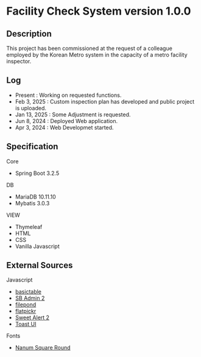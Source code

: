 # Facility Check System version 1.0.0

## Description
This project has been commissioned at the request of a colleague employed by the Korean Metro system in the capacity of a metro facility inspector.

## Log

- Present : Working on requested functions.
- Feb 3, 2025 : Custom inspection plan has developed and public project is uploaded.
- Jan 13, 2025 : Some Adjustment is requested.
- Jun 8, 2024 : Deployed Web application.
- Apr 3, 2024 : Web Developmet started.
  
## Specification
Core
- Spring Boot 3.2.5

DB
- MariaDB 10.11.10
- Mybatis 3.0.3

VIEW
- Thymeleaf
- HTML
- CSS
- Vanilla Javascript

## External Sources

Javascript
- [basictable](https://github.com/jerrylow/basictable.git)
- [SB Admin 2](https://github.com/StartBootstrap/startbootstrap-sb-admin-2.git)
- [filepond](https://pqina.nl/filepond/)
- [flatpickr](https://flatpickr.js.org/)
- [Sweet Alert 2](https://sweetalert2.github.io/)
- [Toast UI](https://ui.toast.com/)

Fonts
- [Nanum Square Round](https://hangeul.naver.com/font)

